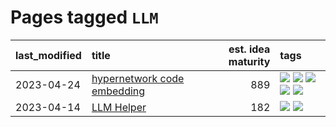 # Pages tagged `LLM`

|last_modified|title|est. idea maturity|tags
|:---|:---|---:|:---|
|2023-04-24|[hypernetwork code embedding](../hypernetwork_embedding_for_code.md)|889|[![](https://img.shields.io/badge/tag-LLM-f14da)](../tags/LLM.md) [![](https://img.shields.io/badge/tag-embeddings-1043a5)](../tags/embeddings.md) [![](https://img.shields.io/badge/tag-machinelearning-35b163)](../tags/machinelearning.md) [![](https://img.shields.io/badge/tag-models-c4fb38)](../tags/models.md) [![](https://img.shields.io/badge/tag-nlp-1eefac)](../tags/nlp.md)|
|2023-04-14|[LLM Helper](../llm-helper.md)|182|[![](https://img.shields.io/badge/tag-LLM-f14da)](../tags/LLM.md) [![](https://img.shields.io/badge/tag-tooling-4db4d2)](../tags/tooling.md)|